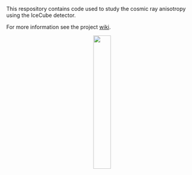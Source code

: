 This respository contains code used to study the cosmic ray anisotropy using the IceCube detector. 


For more information see the project [wiki](https://github.com/jrbourbeau/anisotropy/wiki).


<p align="center">
	<img src='https://dl.dropboxusercontent.com/u/73749948/IceCubeGen2-verticalBW.png' width="30%">
</p>

